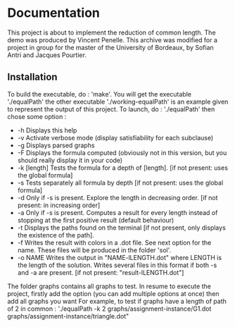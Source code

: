 # Documentation
This project is about to implement the reduction of common length. 
The demo was produced by Vincent Penelle. 
This archive was modified  for a project in group for the master of the University of Bordeaux, by Sofian Antri and Jacques Pourtier.

## Installation
To build the executable, do : 'make'. You will get the executable './equalPath'
the other executable './working-equalPath' is an example given to represent the output of this project.
To launch, do : './equalPath' then chose some option :
<ul>
     <li> -h          Displays this help</li>
     <li> -v          Activate verbose mode (display satisfiability for each subclause)</li>
     <li> -g          Displays parsed graphs</li>
     <li> -F          Displays the formula computed (obviously not in this version, but you should really display it in your code)</li>
     <li> -k [length] Tests the formula for a depth of [length]. [if not present: uses the global formula]</li>
     <li> -s          Tests separately all formula by depth [if not present: uses the global formula]</li>
     <li> -d          Only if -s is present. Explore the length in decreasing order. [if not present: in increasing order]</li>
     <li> -a          Only if -s is present. Computes a result for every length instead of stopping at the first positive result (default behaviour)</li>
     <li> -t          Displays the paths found on the terminal [if not present, only displays the existence of the path].</li>
     <li> -f          Writes the result with colors in a .dot file. See next option for the name. These files will be produced in the folder 'sol'.</li>
     <li> -o NAME     Writes the output in "NAME-lLENGTH.dot" where LENGTH is the length of the solution. Writes several files in this format if both -s and -a are present. [if not present: "result-lLENGTH.dot"]</li>
</ul>
The folder graphs contains all graphs to test.
In resume to execute the project, firstly add the option (you can add multiple options at once) then add all graphs you want
For example, to test if graphs have a length of path of 2 in common :
'./equalPath -k 2 graphs/assignment-instance/G1.dot graphs/assignment-instance/triangle.dot"

